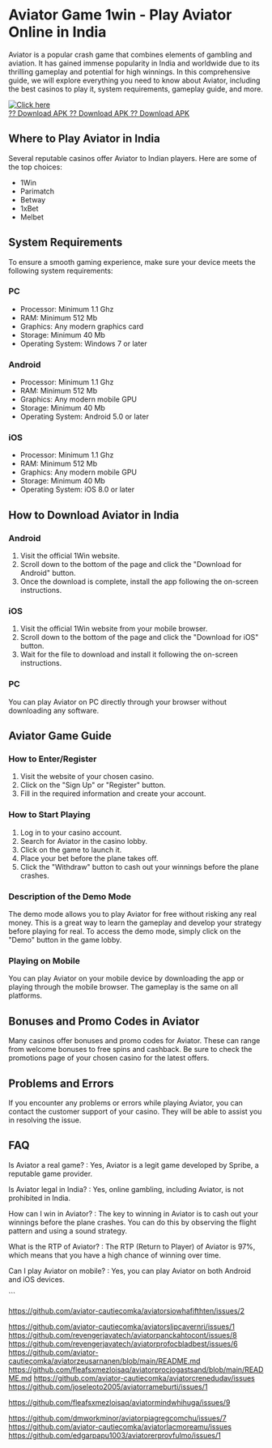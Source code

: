 # Aviator Game 1win - Play Aviator Online in India

Aviator is a popular crash game that combines elements of gambling and
aviation. It has gained immense popularity in India and worldwide due to
its thrilling gameplay and potential for high winnings. In this
comprehensive guide, we will explore everything you need to know about
Aviator, including the best casinos to play it, system requirements,
gameplay guide, and more.

[![Click
here](https://readscoops.com/wp-content/uploads/2023/03/Readscoop-aviator-1-1.jpg)](https://traff.sbs/deff)\
[?? Download APK ?? Download APK ?? Download
APK](https://traff.sbs/deff)

## Where to Play Aviator in India

Several reputable casinos offer Aviator to Indian players. Here are some
of the top choices:

-   1Win
-   Parimatch
-   Betway
-   1xBet
-   Melbet

## System Requirements

To ensure a smooth gaming experience, make sure your device meets the
following system requirements:

### PC

-   Processor: Minimum 1.1 Ghz
-   RAM: Minimum 512 Mb
-   Graphics: Any modern graphics card
-   Storage: Minimum 40 Mb
-   Operating System: Windows 7 or later

### Android

-   Processor: Minimum 1.1 Ghz
-   RAM: Minimum 512 Mb
-   Graphics: Any modern mobile GPU
-   Storage: Minimum 40 Mb
-   Operating System: Android 5.0 or later

### iOS

-   Processor: Minimum 1.1 Ghz
-   RAM: Minimum 512 Mb
-   Graphics: Any modern mobile GPU
-   Storage: Minimum 40 Mb
-   Operating System: iOS 8.0 or later

## How to Download Aviator in India

### Android

1.  Visit the official 1Win website.
2.  Scroll down to the bottom of the page and click the "Download for
    Android" button.
3.  Once the download is complete, install the app following the
    on-screen instructions.

### iOS

1.  Visit the official 1Win website from your mobile browser.
2.  Scroll down to the bottom of the page and click the "Download for
    iOS" button.
3.  Wait for the file to download and install it following the on-screen
    instructions.

### PC

You can play Aviator on PC directly through your browser without
downloading any software.

## Aviator Game Guide

### How to Enter/Register

1.  Visit the website of your chosen casino.
2.  Click on the "Sign Up" or "Register" button.
3.  Fill in the required information and create your account.

### How to Start Playing

1.  Log in to your casino account.
2.  Search for Aviator in the casino lobby.
3.  Click on the game to launch it.
4.  Place your bet before the plane takes off.
5.  Click the "Withdraw" button to cash out your winnings before
    the plane crashes.

### Description of the Demo Mode

The demo mode allows you to play Aviator for free without risking any
real money. This is a great way to learn the gameplay and develop your
strategy before playing for real. To access the demo mode, simply click
on the "Demo" button in the game lobby.

### Playing on Mobile

You can play Aviator on your mobile device by downloading the app or
playing through the mobile browser. The gameplay is the same on all
platforms.

## Bonuses and Promo Codes in Aviator

Many casinos offer bonuses and promo codes for Aviator. These can range
from welcome bonuses to free spins and cashback. Be sure to check the
promotions page of your chosen casino for the latest offers.

## Problems and Errors

If you encounter any problems or errors while playing Aviator, you can
contact the customer support of your casino. They will be able to assist
you in resolving the issue.

## FAQ

Is Aviator a real game?
:   Yes, Aviator is a legit game developed by Spribe, a reputable game
    provider.

Is Aviator legal in India?
:   Yes, online gambling, including Aviator, is not prohibited in India.

How can I win in Aviator?
:   The key to winning in Aviator is to cash out your winnings before
    the plane crashes. You can do this by observing the flight pattern
    and using a sound strategy.

What is the RTP of Aviator?
:   The RTP (Return to Player) of Aviator is 97%, which means that you
    have a high chance of winning over time.

Can I play Aviator on mobile?
:   Yes, you can play Aviator on both Android and iOS devices.

\`\`\`

https://github.com/aviator-cautiecomka/aviatorsiowhafifthten/issues/2

https://github.com/aviator-cautiecomka/aviatorslipcavernri/issues/1
https://github.com/revengerjavatech/aviatorpanckahtocont/issues/8
https://github.com/revengerjavatech/aviatorprofocbladbest/issues/6
https://github.com/aviator-cautiecomka/aviatorzeusarnanen/blob/main/README.md
https://github.com/fleafsxmezloisaq/aviatorprocjogastsand/blob/main/README.md
https://github.com/aviator-cautiecomka/aviatorcrenedudav/issues
https://github.com/joseleoto2005/aviatorrameburti/issues/1

https://github.com/fleafsxmezloisaq/aviatormindwhihuga/issues/9

https://github.com/dmworkminor/aviatorpiagregcomchu/issues/7
https://github.com/aviator-cautiecomka/aviatorlacmoreamu/issues
https://github.com/edgarpapu1003/aviatorerprovfulmo/issues/1

